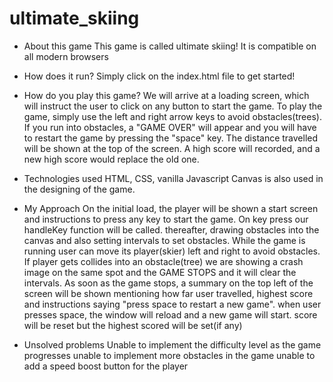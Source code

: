 # ultimate_skiing

- About this game
This game is called ultimate skiing!
It is compatible on all modern browsers

- How does it run?
Simply click on the index.html file to get started!

- How do you play this game?
We will arrive at a loading screen, which will instruct the user to click on any button to start the game.
To play the game, simply use the left and right arrow keys to avoid obstacles(trees).
If you run into obstacles, a "GAME OVER" will appear and you will have to restart the game by pressing the "space" key.
The distance travelled will be shown at the top of the screen.
A high score will recorded, and a new high score would replace the old one.

- Technologies used
HTML, CSS, vanilla Javascript
Canvas is also used in the designing of the game.

- My Approach
On the initial load, the player will be shown a start screen and instructions to press any key to start the game.
On key press our handleKey function will be called.
thereafter, drawing obstacles into the canvas and also setting intervals to set obstacles.
While the game is running user can move its player(skier) left and right to avoid obstacles.
If player gets collides into an obstacle(tree) we are showing a crash image on the same spot and the GAME STOPS and it will clear the intervals.
As soon as the game stops, a summary on the top left of the screen will be shown mentioning how far user travelled, highest score and instructions saying "press space to restart a new game".
when user presses space, the window will reload and a new game will start. score will be reset but the highest scored will be set(if any)

- Unsolved problems
Unable to implement the difficulty level as the game progresses
unable to implement more obstacles in the game
unable to add a speed boost button for the player
